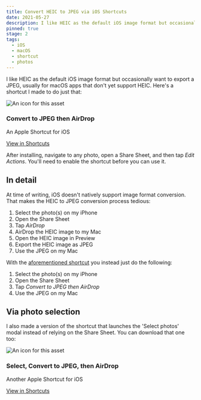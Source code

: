 ```yaml
---
title: Convert HEIC to JPEG via iOS Shortcuts
date: 2021-05-27
description: I like HEIC as the default iOS image format but occasionally want to export a JPEG (JPG). Here’s a shortcut for that.
pinned: true
stage: 2
tags:
  - iOS
  - macOS
  - shortcut
  - photos
---
```


I like HEIC as the default iOS image format but occasionally want to export a JPEG, usually for macOS apps that don't yet support HEIC. Here's a shortcut I made to do just that:

<div class="asset">
    <img src="/assets/images/outbound-assets/shortcuts.png" alt="An icon for this asset">
    <div>
      <h3>Convert to JPEG then AirDrop</h3>
      <p>An Apple Shortcut for iOS</p>
    </div>
    <a href="https://www.icloud.com/shortcuts/f2f351b0c7a24af5ac9616def7708629" target="_blank" class="outbound">View in Shortcuts</a>
</div>

After installing, navigate to any photo, open a Share Sheet, and then tap _Edit Actions_. You'll need to enable the shortcut before you can use it.

## In detail

At time of writing, iOS doesn't natively support image format conversion. That makes the HEIC to JPEG conversion process tedious:

1. Select the photo(s) on my iPhone
2. Open the Share Sheet
3. Tap _AirDrop_
4. AirDrop the HEIC image to my Mac
5. Open the HEIC image in Preview
6. Export the HEIC image as JPEG
7. Use the JPEG on my Mac

With the [aforementioned shortcut](https://www.icloud.com/shortcuts/f2f351b0c7a24af5ac9616def7708629) you instead just do the following:

1. Select the photo(s) on my iPhone
2. Open the Share Sheet
3. Tap _Convert to JPEG then AirDrop_
4. Use the JPEG on my Mac

## Via photo selection

I also made a version of the shortcut that launches the 'Select photos' modal instead of relying on the Share Sheet. You can download that one too:

<div class="asset">
    <img src="/assets/images/outbound-assets/shortcuts.png" alt="An icon for this asset">
    <div>
      <h3>Select, Convert to JPEG, then AirDrop</h3>
      <p>Another Apple Shortcut for iOS</p>
    </div>
    <a href="https://www.icloud.com/shortcuts/d18a40fa00f04f9cab39ea8671bf9949" target="_blank" class="outbound">View in Shortcuts</a>
</div>
